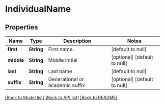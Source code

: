 # IndividualName
## Properties

| Name | Type | Description | Notes |
|------------ | ------------- | ------------- | -------------|
| **first** | **String** | First name. | [default to null] |
| **middle** | **String** | Middle initial | [optional] [default to null] |
| **last** | **String** | Last name | [default to null] |
| **suffix** | **String** | Generational or academic suffix | [optional] [default to null] |

[[Back to Model list]](../README.md#documentation-for-models) [[Back to API list]](../README.md#documentation-for-api-endpoints) [[Back to README]](../README.md)

